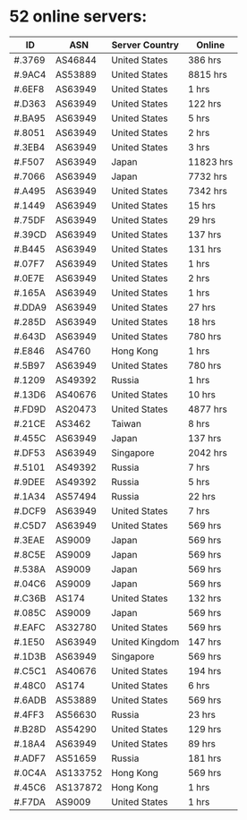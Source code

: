 # 52 online servers:

| ID | ASN | Server Country | Online |
| ------ | ------ | ------ | ------ |
| #.3769 | AS46844 | United States | 386 hrs |
| #.9AC4 | AS53889 | United States | 8815 hrs |
| #.6EF8 | AS63949 | United States | 1 hrs |
| #.D363 | AS63949 | United States | 122 hrs |
| #.BA95 | AS63949 | United States | 5 hrs |
| #.8051 | AS63949 | United States | 2 hrs |
| #.3EB4 | AS63949 | United States | 3 hrs |
| #.F507 | AS63949 | Japan | 11823 hrs |
| #.7066 | AS63949 | Japan | 7732 hrs |
| #.A495 | AS63949 | United States | 7342 hrs |
| #.1449 | AS63949 | United States | 15 hrs |
| #.75DF | AS63949 | United States | 29 hrs |
| #.39CD | AS63949 | United States | 137 hrs |
| #.B445 | AS63949 | United States | 131 hrs |
| #.07F7 | AS63949 | United States | 1 hrs |
| #.0E7E | AS63949 | United States | 2 hrs |
| #.165A | AS63949 | United States | 1 hrs |
| #.DDA9 | AS63949 | United States | 27 hrs |
| #.285D | AS63949 | United States | 18 hrs |
| #.643D | AS63949 | United States | 780 hrs |
| #.E846 | AS4760 | Hong Kong | 1 hrs |
| #.5B97 | AS63949 | United States | 780 hrs |
| #.1209 | AS49392 | Russia | 1 hrs |
| #.13D6 | AS40676 | United States | 10 hrs |
| #.FD9D | AS20473 | United States | 4877 hrs |
| #.21CE | AS3462 | Taiwan | 8 hrs |
| #.455C | AS63949 | Japan | 137 hrs |
| #.DF53 | AS63949 | Singapore | 2042 hrs |
| #.5101 | AS49392 | Russia | 7 hrs |
| #.9DEE | AS49392 | Russia | 5 hrs |
| #.1A34 | AS57494 | Russia | 22 hrs |
| #.DCF9 | AS63949 | United States | 7 hrs |
| #.C5D7 | AS63949 | United States | 569 hrs |
| #.3EAE | AS9009 | Japan | 569 hrs |
| #.8C5E | AS9009 | Japan | 569 hrs |
| #.538A | AS9009 | Japan | 569 hrs |
| #.04C6 | AS9009 | Japan | 569 hrs |
| #.C36B | AS174 | United States | 132 hrs |
| #.085C | AS9009 | Japan | 569 hrs |
| #.EAFC | AS32780 | United States | 569 hrs |
| #.1E50 | AS63949 | United Kingdom | 147 hrs |
| #.1D3B | AS63949 | Singapore | 569 hrs |
| #.C5C1 | AS40676 | United States | 194 hrs |
| #.48C0 | AS174 | United States | 6 hrs |
| #.6ADB | AS53889 | United States | 569 hrs |
| #.4FF3 | AS56630 | Russia | 23 hrs |
| #.B28D | AS54290 | United States | 129 hrs |
| #.18A4 | AS63949 | United States | 89 hrs |
| #.ADF7 | AS51659 | Russia | 181 hrs |
| #.0C4A | AS133752 | Hong Kong | 569 hrs |
| #.45C6 | AS137872 | Hong Kong | 1 hrs |
| #.F7DA | AS9009 | United States | 1 hrs |

